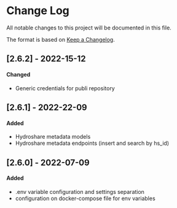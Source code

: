 # Change Log
All notable changes to this project will be documented in this file.

The format is based on [Keep a Changelog](http://keepachangelog.com/).

## [2.6.2] - 2022-15-12
#### Changed
- Generic credentials for publi repository

## [2.6.1] - 2022-22-09
#### Added 
- Hydroshare metadata models
- Hydroshare metadata endpoints (insert and search by hs_id)


## [2.6.0] - 2022-07-09
#### Added 
- .env variable configuration and settings separation
- configuration on docker-compose file for env variables



